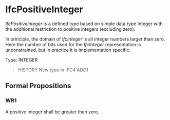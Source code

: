 # IfcPositiveInteger

_IfcPositiveInteger_ is a defined type based on simple data type Integer with the additional restriction to positive integers (excluding zero).

In principle, the domain of _IfcInteger_ is all integer numbers larger than zero. Here the number of bits used for the _IfcInteger_ representation is unconstrained, but in practice it is implementation specific.

Type: INTEGER

> HISTORY New type in IFC4 ADD1

## Formal Propositions

### WR1
A positive integer shall be greater than zero.
